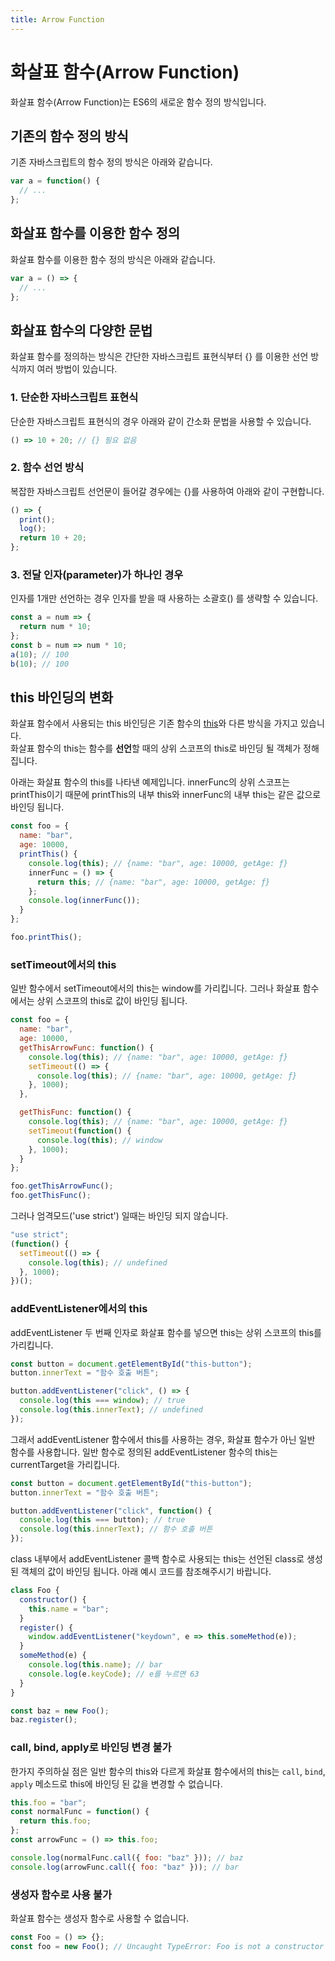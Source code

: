 ```yaml
---
title: Arrow Function
---
```


# 화살표 함수(Arrow Function)

화살표 함수(Arrow Function)는 ES6의 새로운 함수 정의 방식입니다.

## 기존의 함수 정의 방식

기존 자바스크립트의 함수 정의 방식은 아래와 같습니다.

```js
var a = function() {
  // ...
};
```

## 화살표 함수를 이용한 함수 정의

화살표 함수를 이용한 함수 정의 방식은 아래와 같습니다.

```js
var a = () => {
  // ...
};
```

## 화살표 함수의 다양한 문법

화살표 함수를 정의하는 방식은 간단한 자바스크립트 표현식부터 {} 를 이용한 선언 방식까지 여러 방법이 있습니다.

### 1. 단순한 자바스크립트 표현식

단순한 자바스크립트 표현식의 경우 아래와 같이 간소화 문법을 사용할 수 있습니다.

```js
() => 10 + 20; // {} 필요 없음
```

### 2. 함수 선언 방식

복잡한 자바스크립트 선언문이 들어갈 경우에는 {}를 사용하여 아래와 같이 구현합니다.

```js
() => {
  print();
  log();
  return 10 + 20;
};
```

### 3. 전달 인자(parameter)가 하나인 경우

인자를 1개만 선언하는 경우 인자를 받을 때 사용하는 소괄호() 를 생략할 수 있습니다.

```js
const a = num => {
  return num * 10;
};
const b = num => num * 10;
a(10); // 100
b(10); // 100
```

## this 바인딩의 변화

화살표 함수에서 사용되는 this 바인딩은 기존 함수의 [this](https://joshua1988.github.io/vue-camp/js/this.html)와 다른 방식을 가지고 있습니다. <br />화살표 함수의 this는 함수를 **선언**할 때의 상위 스코프의 this로 바인딩 될 객체가 정해집니다.

아래는 화살표 함수의 this를 나타낸 예제입니다. innerFunc의 상위 스코프는 printThis이기 때문에 printThis의 내부 this와 innerFunc의 내부 this는 같은 값으로 바인딩 됩니다.

```js
const foo = {
  name: "bar",
  age: 10000,
  printThis() {
    console.log(this); // {name: "bar", age: 10000, getAge: ƒ}
    innerFunc = () => {
      return this; // {name: "bar", age: 10000, getAge: ƒ}
    };
    console.log(innerFunc());
  }
};

foo.printThis();
```

### setTimeout에서의 this

일반 함수에서 setTimeout에서의 this는 window를 가리킵니다. 그러나 화살표 함수에서는 상위 스코프의 this로 값이 바인딩 됩니다.

```js
const foo = {
  name: "bar",
  age: 10000,
  getThisArrowFunc: function() {
    console.log(this); // {name: "bar", age: 10000, getAge: ƒ}
    setTimeout(() => {
      console.log(this); // {name: "bar", age: 10000, getAge: ƒ}
    }, 1000);
  },

  getThisFunc: function() {
    console.log(this); // {name: "bar", age: 10000, getAge: ƒ}
    setTimeout(function() {
      console.log(this); // window
    }, 1000);
  }
};

foo.getThisArrowFunc();
foo.getThisFunc();
```

그러나 엄격모드('use strict') 일때는 바인딩 되지 않습니다.

```js
"use strict";
(function() {
  setTimeout(() => {
    console.log(this); // undefined
  }, 1000);
})();
```

### addEventListener에서의 this

addEventListener 두 번째 인자로 화살표 함수를 넣으면 this는 상위 스코프의 this를 가리킵니다.

```js
const button = document.getElementById("this-button");
button.innerText = "함수 호출 버튼";

button.addEventListener("click", () => {
  console.log(this === window); // true
  console.log(this.innerText); // undefined
});
```

그래서 addEventListener 함수에서 this를 사용하는 경우, 화살표 함수가 아닌 일반 함수를 사용합니다. 일반 함수로 정의된 addEventListener 함수의 this는 currentTarget을 가리킵니다.

```js
const button = document.getElementById("this-button");
button.innerText = "함수 호출 버튼";

button.addEventListener("click", function() {
  console.log(this === button); // true
  console.log(this.innerText); // 함수 호출 버튼
});
```

class 내부에서 addEventListener 콜백 함수로 사용되는 this는 선언된 class로 생성된 객체의 값이 바인딩 됩니다. 아래 예시 코드를 참조해주시기 바랍니다.

```js
class Foo {
  constructor() {
    this.name = "bar";
  }
  register() {
    window.addEventListener("keydown", e => this.someMethod(e));
  }
  someMethod(e) {
    console.log(this.name); // bar
    console.log(e.keyCode); // e를 누르면 63
  }
}

const baz = new Foo();
baz.register();
```

### call, bind, apply로 바인딩 변경 불가

한가지 주의하실 점은 일반 함수의 this와 다르게 화살표 함수에서의 this는 `call`, `bind`, `apply` 메소드로 this에 바인딩 된 값을 변경할 수 없습니다.

```js
this.foo = "bar";
const normalFunc = function() {
  return this.foo;
};
const arrowFunc = () => this.foo;

console.log(normalFunc.call({ foo: "baz" })); // baz
console.log(arrowFunc.call({ foo: "baz" })); // bar
```

### 생성자 함수로 사용 불가

화살표 함수는 생성자 함수로 사용할 수 없습니다.

```js
const Foo = () => {};
const foo = new Foo(); // Uncaught TypeError: Foo is not a constructor
```
